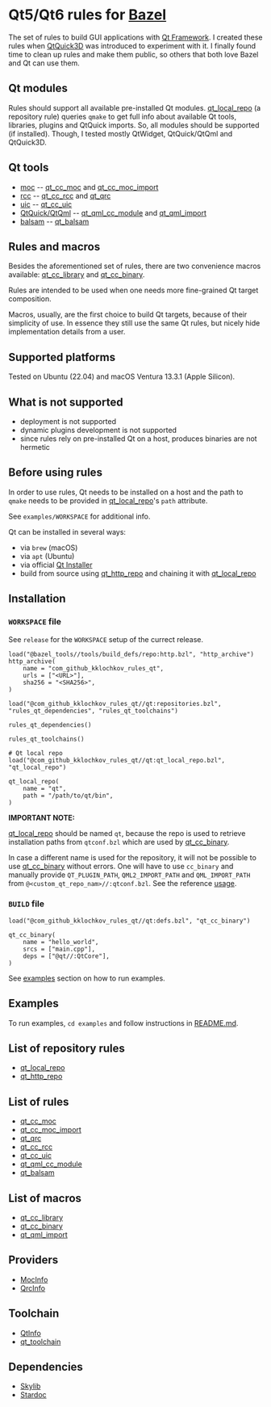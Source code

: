 # Qt5/Qt6 rules for [Bazel](https://bazel.build)

The set of rules to build GUI applications with [Qt Framework](https://qt.io).
I created these rules when [QtQuick3D](https://doc.qt.io/qt-5/qtquick3d-index.html) was introduced to experiment with it.
I finally found time to clean up rules and make them public, so others that both love Bazel and Qt can use them.

## Qt modules

Rules should support all available pre-installed Qt modules. [qt_local_repo](#list-of-repository-rules) (a repository rule) queries `qmake` to get full info
about available Qt tools, libraries, plugins and QtQuick imports.
So, all modules should be supported (if installed). Though, I tested mostly QtWidget, QtQuick/QtQml and QtQuick3D.

## Qt tools

- [moc](https://doc.qt.io/qt-5/moc.html) -- [qt_cc_moc](#list-of-rules) and [qt_cc_moc_import](#list-of-rules)
- [rcc](https://doc.qt.io/qt-5/rcc.html) -- [qt_cc_rcc](#list-of-rules) and [qt_qrc](#list-of-rules)
- [uic](https://doc.qt.io/qt-5/uic.html) -- [qt_cc_uic](#list-of-rules)
- [QtQuick/QtQml](https://www.qt.io/blog/qml-type-registration-in-qt-5.15) -- [qt_qml_cc_module](#list-of-rules) and [qt_qml_import](#list-of-macros)
- [balsam](https://doc.qt.io/qt-5/qtquick3d-tool-balsam.html) -- [qt_balsam](#list-of-rules)

## Rules and macros

Besides the aforementioned set of rules, there are two convenience macros available: [qt_cc_library](#list-of-macros) and [qt_cc_binary](#list-of-macros).

Rules are intended to be used when one needs more fine-grained Qt target composition.

Macros, usually, are the first choice to build Qt targets, because of their simplicity of use.
In essence they still use the same Qt rules, but nicely hide implementation details from a user.

## Supported platforms

Tested on Ubuntu (22.04) and macOS Ventura 13.3.1 (Apple Silicon).

## What is not supported

- deployment is not supported
- dynamic plugins development is not supported
- since rules rely on pre-installed Qt on a host, produces binaries are not hermetic

## Before using rules

In order to use rules, Qt needs to be installed on a host and the path to `qmake` needs to be provided in [qt_local_repo](#list-of-repository-rules)'s `path` attribute.

See `examples/WORKSPACE` for additional info.

Qt can be installed in several ways:
- via `brew` (macOS)
- via `apt` (Ubuntu)
- via official [Qt Installer](https://doc.qt.io/qt-5/gettingstarted.html)
- build from source using [qt_http_repo](#list-of-repository-rules) and chaining it with [qt_local_repo](#list-of-repository-rules)

## Installation

### `WORKSPACE` file

See `release` for the `WORKSPACE` setup of the currect release.

```starlark
load("@bazel_tools//tools/build_defs/repo:http.bzl", "http_archive")
http_archive(
    name = "com_github_kklochkov_rules_qt",
    urls = ["<URL>"],
    sha256 = "<SHA256>",
)

load("@com_github_kklochkov_rules_qt//qt:repositories.bzl", "rules_qt_dependencies", "rules_qt_toolchains")

rules_qt_dependencies()

rules_qt_toolchains()

# Qt local repo
load("@com_github_kklochkov_rules_qt//qt:qt_local_repo.bzl", "qt_local_repo")

qt_local_repo(
    name = "qt",
    path = "/path/to/qt/bin",
)
```

**IMPORTANT NOTE:**

[qt_local_repo](doc/qt_local_repo-docs.md) should be named `qt`, because the repo is used to retrieve
installation paths from `qtconf.bzl` which are used by [qt_cc_binary](doc/docs.md#qt_cc_binary).

In case a different name is used for the repository, it will not be possible to use [qt_cc_binary](doc/docs.md#qt_cc_binary) without errors.
One will have to use `cc_binary` and manually provide `QT_PLUGIN_PATH`, `QML2_IMPORT_PATH` and `QML_IMPORT_PATH` from
`@<custom_qt_repo_nam>//:qtconf.bzl`. See the reference [usage](examples/hello_rules/4_qml/BUILD).

### `BUILD` file

```starlark
load("@com_github_kklochkov_rules_qt//qt:defs.bzl", "qt_cc_binary")

qt_cc_binary(
    name = "hello_world",
    srcs = ["main.cpp"],
    deps = ["@qt//:QtCore"],
)
```

See [examples](#examples) section on how to run examples.

## Examples

To run examples, `cd examples` and follow instructions in [README.md](examples/README.md).

## List of repository rules
* [qt_local_repo](doc/qt_local_repo-docs.md)
* [qt_http_repo](doc/qt_http_repo-docs.md)

## List of rules
* [qt_cc_moc](doc/docs.md#qt_cc_moc)
* [qt_cc_moc_import](doc/docs.md#qt_cc_moc_import)
* [qt_qrc](doc/docs.md#qt_qrc)
* [qt_cc_rcc](doc/docs.md#qt_cc_rcc)
* [qt_cc_uic](doc/docs.md#qt_cc_uic)
* [qt_qml_cc_module](doc/docs.md#qt_qml_cc_module)
* [qt_balsam](doc/docs.md#qt_balsam)

## List of macros
* [qt_cc_library](doc/docs.md#qt_cc_library)
* [qt_cc_binary](doc/docs.md#qt_cc_binary)
* [qt_qml_import](doc/docs.md#qt_qml_import)

## Providers
* [MocInfo](doc/providers-docs.md#MocInfo)
* [QrcInfo](doc/providers-docs.md#QrcInfo)

## Toolchain
* [QtInfo](doc/toolchain-docs.md#QtInfo)
* [qt_toolchain](doc/toolchain-docs.md#qt_toolchain)

## Dependencies

* [Skylib](https://github.com/bazelbuild/bazel-skylib)
* [Stardoc](https://github.com/bazelbuild/stardoc)
